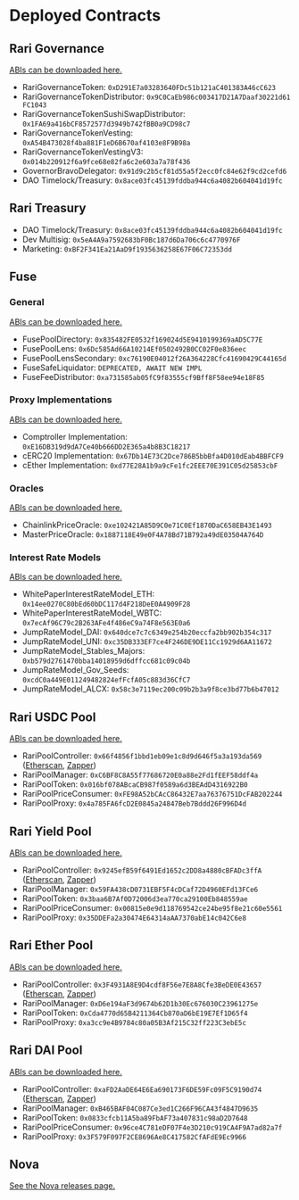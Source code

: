 # Deployed Contracts

## Rari Governance

[ABIs can be downloaded here.](https://github.com/Rari-Capital/rari-dApp/tree/master/src/rari-sdk/governance/abi)

- RariGovernanceToken: `0xD291E7a03283640FDc51b121aC401383A46cC623`
- RariGovernanceTokenDistributor: `0x9C0CaEb986c003417D21A7Daaf30221d61FC1043`
- RariGovernanceTokenSushiSwapDistributor: `0x1FA69a416bCF8572577d3949b742fBB0a9CD98c7`
- RariGovernanceTokenVesting: `0xA54B473028f4ba881F1eD6B670af4103e8F9B98a`
- RariGovernanceTokenVestingV3: `0x014b220912f6a9fce68e82fa6c2e603a7a78f436`
- GovernorBravoDelegator: `0x91d9c2b5cf81d55a5f2ecc0fc84e62f9cd2cefd6`
- DAO Timelock/Treasury: `0x8ace03fc45139fddba944c6a4082b604041d19fc`

## Rari Treasury

- DAO Timelock/Treasury: `0x8ace03fc45139fddba944c6a4082b604041d19fc`
- Dev Multisig: `0x5eA4A9a7592683bF0Bc187d6Da706c6c4770976F`
- Marketing: `0xBF2F341Ea21AaD9f1935636258E67F06C72353dd`

## Fuse

### General

[ABIs can be downloaded here.](https://github.com/Rari-Capital/rari-dApp/tree/master/src/fuse-sdk/src/abi)

- FusePoolDirectory: `0x835482FE0532f169024d5E9410199369aAD5C77E`
- FusePoolLens: `0x6Dc585Ad66A10214Ef0502492B0CC02F0e836eec`
- FusePoolLensSecondary: `0xc76190E04012f26A364228Cfc41690429C44165d`
- FuseSafeLiquidator: `DEPRECATED, AWAIT NEW IMPL`
- FuseFeeDistributor: `0xa731585ab05fC9f83555cf9Bff8F58ee94e18F85`

### Proxy Implementations

[ABIs can be downloaded here.](https://github.com/Rari-Capital/rari-dApp/tree/master/src/fuse-sdk/src/contracts)

- Comptroller Implementation: `0xE16DB319d9dA7Ce40b666DD2E365a4b8B3C18217`
- cERC20 Implementation: `0x67Db14E73C2Dce786B5bbBfa4D010dEab4BBFCF9`
- cEther Implementation: `0xd77E28A1b9a9cFe1fc2EEE70E391C05d25853cbF`

### Oracles

[ABIs can be downloaded here.](https://github.com/Rari-Capital/rari-dApp/tree/master/src/fuse-sdk/src/contracts)

- ChainlinkPriceOracle: `0xe102421A85D9C0e71C0Ef1870DaC658EB43E1493`
- MasterPriceOracle: `0x1887118E49e0F4A78Bd71B792a49dE03504A764D`

### Interest Rate Models

[ABIs can be downloaded here.](https://github.com/Rari-Capital/rari-dApp/tree/master/src/fuse-sdk/src/contracts)

- WhitePaperInterestRateModel_ETH: `0x14ee0270C80bEd60bDC117d4F218DeE0A4909F28`
- WhitePaperInterestRateModel_WBTC: `0x7ecAf96C79c2B263AFe4f486eC9a74F8e563E0a6`
- JumpRateModel_DAI: `0x640dce7c7c6349e254b20eccfa2bb902b354c317`
- JumpRateModel_UNI: `0xc35DB333EF7ce4F246DE9DE11Cc1929d6AA11672`
- JumpRateModel_Stables_Majors: `0xb579d2761470bba14018959d6dffcc681c09c04b`
- JumpRateModel_Gov_Seeds: `0xcdC0a449E011249482824efFcfA05c883d36CfC7`
- JumpRateModel_ALCX: `0x58c3e7119ec200c09b2b3a9f8ce3bd77b6b47012`

## Rari USDC Pool

[ABIs can be downloaded here.](https://github.com/Rari-Capital/rari-dApp/tree/master/src/rari-sdk/pools/stable/abi)

- RariPoolController: `0x66f4856f1bbd1eb09e1c8d9d646f5a3a193da569` ([Etherscan](https://etherscan.io/address/0x66f4856f1bbd1eb09e1c8d9d646f5a3a193da569), [Zapper](https://zapper.fi/dashboard?address=0x66f4856f1bbd1eb09e1c8d9d646f5a3a193da569))
- RariPoolManager: `0xC6BF8C8A55f77686720E0a88e2Fd1fEEF58ddf4a`
- RariPoolToken: `0x016bf078ABcaCB987f0589a6d3BEAdD4316922B0`
- RariPoolPriceConsumer: `0xFE98A52bCAcC86432E7aa76376751DcFAB202244`
- RariPoolProxy: `0x4a785FA6fcD2E0845a24847Beb7Bddd26F996D4d`

## Rari Yield Pool

[ABIs can be downloaded here.](https://github.com/Rari-Capital/rari-dApp/tree/master/src/rari-sdk/pools/stable/abi)

- RariPoolController: `0x9245efB59f6491Ed1652c2DD8a4880cBFADc3ffA` ([Etherscan](https://etherscan.io/address/0x9245efB59f6491Ed1652c2DD8a4880cBFADc3ffA), [Zapper](https://zapper.fi/dashboard?address=0x9245efB59f6491Ed1652c2DD8a4880cBFADc3ffA))
- RariPoolManager: `0x59FA438cD0731EBF5F4cDCaf72D4960EFd13FCe6`
- RariPoolToken: `0x3baa6B7Af0D72006d3ea770ca29100Eb848559ae`
- RariPoolPriceConsumer: `0x00815e0e9d118769542ce24be95f8e21c60e5561`
- RariPoolProxy: `0x35DDEFa2a30474E64314aAA7370abE14c042C6e8`

## Rari Ether Pool

[ABIs can be downloaded here.](https://github.com/Rari-Capital/rari-dApp/tree/master/src/rari-sdk/pools/ethereum/abi)

- RariPoolController: `0x3F4931A8E9D4cdf8F56e7E8A8Cfe3BeDE0E43657` ([Etherscan](https://etherscan.io/address/0x3F4931A8E9D4cdf8F56e7E8A8Cfe3BeDE0E43657), [Zapper](https://zapper.fi/dashboard?address=0x3F4931A8E9D4cdf8F56e7E8A8Cfe3BeDE0E43657))
- RariPoolManager: `0xD6e194aF3d9674b62D1b30Ec676030C23961275e`
- RariPoolToken: `0xCda4770d65B4211364Cb870aD6bE19E7Ef1D65f4`
- RariPoolProxy: `0xa3cc9e4B9784c80a05B3Af215C32ff223C3ebE5c`

## Rari DAI Pool

[ABIs can be downloaded here.](https://github.com/Rari-Capital/rari-dApp/tree/master/src/rari-sdk/pools/stable/abi)

- RariPoolController: `0xaFD2AaDE64E6Ea690173F6DE59Fc09F5C9190d74` ([Etherscan](https://etherscan.io/address/0xaFD2AaDE64E6Ea690173F6DE59Fc09F5C9190d74), [Zapper](https://zapper.fi/dashboard?address=0xaFD2AaDE64E6Ea690173F6DE59Fc09F5C9190d74))
- RariPoolManager: `0xB465BAF04C087Ce3ed1C266F96CA43f4847D9635`
- RariPoolToken: `0x0833cfcb11A5ba89FbAF73a407831c98aD2D7648`
- RariPoolPriceConsumer: `0x96ce4C781eDF07F4e3D210c919CA4F9A7ad82a7f`
- RariPoolProxy: `0x3F579F097F2CE8696Ae8C417582CfAFdE9Ec9966`

## Nova

[See the Nova releases page.](https://github.com/Rari-Capital/nova/releases)
